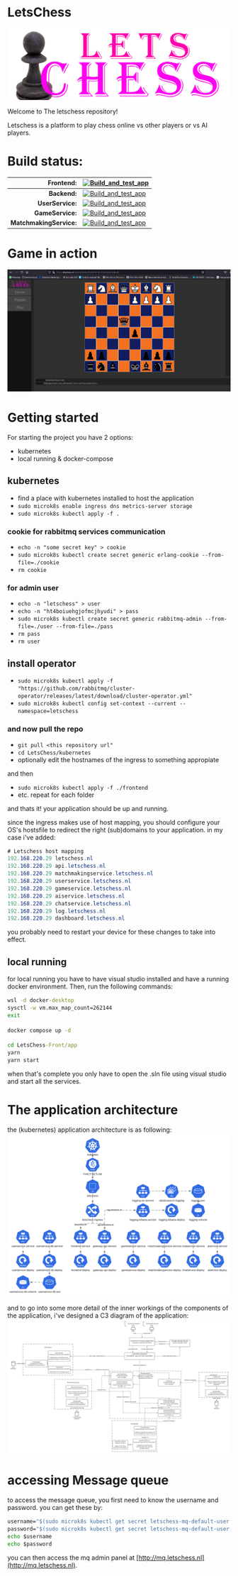 # LetsChess
![Letschess Logo](./docs/logo-letschess.png)

Welcome to The letschess repository!

Letschess is a platform to play chess online vs other players or vs AI players.

# Build status:
|**Frontend:**|[![Build_and_test_app](https://github.com/LuukEbenau/LetsChess-Front/actions/workflows/build-test.yml/badge.svg)](https://github.com/LuukEbenau/LetsChess-Front/actions/workflows/build-test.yml)|
|--:|---|
|**Backend:**|[![Build_and_test_app](https://github.com/LuukEbenau/LetsChess-Backend/actions/workflows/build%20and%20test.yml/badge.svg)](https://github.com/LuukEbenau/LetsChess-Backend/actions/workflows/build%20and%20test.yml)|
|**UserService:**|[![Build_and_test_app](https://github.com/LuukEbenau/LetsChess-UserService/actions/workflows/build%20and%20test.yml/badge.svg)](https://github.com/LuukEbenau/LetsChess-UserService/actions/workflows/build%20and%20test.yml)|
|**GameService:**|[![Build_and_test_app](https://github.com/LuukEbenau/LetsChess-GameService/actions/workflows/build%20and%20test.yml/badge.svg)](https://github.com/LuukEbenau/LetsChess-GameService/actions/workflows/build%20and%20test.yml)|
|**MatchmakingService:**|[![Build_and_test_app](https://github.com/LuukEbenau/LetsChess-MatchmakingService/actions/workflows/build%20and%20test.yml/badge.svg)](https://github.com/LuukEbenau/LetsChess-MatchmakingService/actions/workflows/build%20and%20test.yml)|

# Game in action
![Kubernetes Architecture](./docs/game.png)

# Getting started
For starting the project you have 2 options:
- kubernetes
- local running & docker-compose

## kubernetes
- find a place with kubernetes installed to host the application
- ```sudo microk8s enable ingress dns metrics-server storage```
- ```sudo microk8s kubectl apply -f .```
### cookie for rabbitmq services communication
- ```echo -n "some secret key" > cookie```
- ```sudo microk8s kubectl create secret generic erlang-cookie --from-file=./cookie```
- ```rm cookie```
### for admin user
- ```echo -n "letschess" > user```
- ```echo -n "ht4boiuehgjofmcjhyudi" > pass```
- ```sudo microk8s kubectl create secret generic rabbitmq-admin --from-file=./user --from-file=./pass```
- ```rm pass```
- ```rm user```
## install operator
- ```sudo microk8s kubectl apply -f "https://github.com/rabbitmq/cluster-operator/releases/latest/download/cluster-operator.yml"```
- ```sudo microk8s kubectl config set-context --current --namespace=letschess```

### and now pull the repo
- ```git pull <this repository url"```
- ```cd LetsChess/kubernetes```
- optionally edit the hostnames of the ingress to something appropiate 

and then
- ```sudo microk8s kubectl apply -f ./frontend```
- etc. repeat for each folder

and thats it! your application should be up and running.

since the ingress makes use of host mapping, you should configure your OS's hostsfile to redirect the right (sub)domains to your application. 
in my case i've added:
```cs
# Letschess host mapping
192.168.220.29 letschess.nl
192.168.220.29 api.letschess.nl
192.168.220.29 matchmakingservice.letschess.nl
192.168.220.29 userservice.letschess.nl
192.168.220.29 gameservice.letschess.nl
192.168.220.29 aiservice.letschess.nl
192.168.220.29 chatservice.letschess.nl
192.168.220.29 log.letschess.nl
192.168.220.29 dashboard.letschess.nl
```
you probably need to restart your device for these changes to take into effect.

## local running
for local running you have to have visual studio installed and have a running docker environment.
Then, run the following commands:
```cmd
wsl -d docker-desktop
sysctl -w vm.max_map_count=262144
exit

docker compose up -d

cd LetsChess-Front/app
yarn
yarn start
```
when that's complete you only have to open the .sln file using visual studio and start all the services.

# The application architecture
the (kubernetes) application architecture is as following:
![Kubernetes Architecture](./docs/k8s-diagram.png)

and to go into some more detail of the inner workings of the components of the application, i've designed a C3 diagram of the application:
![C3 Diagram](docs/c3-diagram.png)

# accessing Message queue
to access the message queue, you first need to know the username and password.
you can get these by:
```cmd
username="$(sudo microk8s kubectl get secret letschess-mq-default-user -o jsonpath='{.data.username}' | base64 --decode)"
password="$(sudo microk8s kubectl get secret letschess-mq-default-user -o jsonpath='{.data.password}' | base64 --decode)"
echo $username
echo $password
```
you can then access the mq admin panel at [http://mq.letschess.nl](http://mq.letschess.nl).
